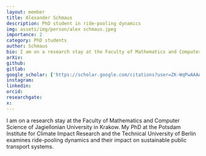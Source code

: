 ```yaml
---
layout: member
title: Alexander Schmaus
description: PhD student in ride-pooling dynamics
img: assets/img/person/alex schmaus.jpeg
importance: 2
category: PhD students
author: Schmaus
bio: I am on a research stay at the Faculty of Mathematics and Computer Science of Jagiellonian University in Krakow. My PhD at the Potsdam Institute for Climate Impact Research and the Technical University of Berlin examines ride-pooling dynamics and their impact on sustainable public transport systems.
arXiv:
github: 
gitlab:
google_scholar: ['https://scholar.google.com/citations?user=ZK-WqPwAAAAJ&hl=de&oi=ao', 'scholar_AS']
instagram:
linkedin: 
orcid: 
researchgate:
x: 
---
```


I am on a research stay at the Faculty of Mathematics and Computer Science of Jagiellonian University in Krakow. My PhD at the Potsdam Institute for Climate Impact Research and the Technical University of Berlin examines ride-pooling dynamics and their impact on sustainable public transport systems.
